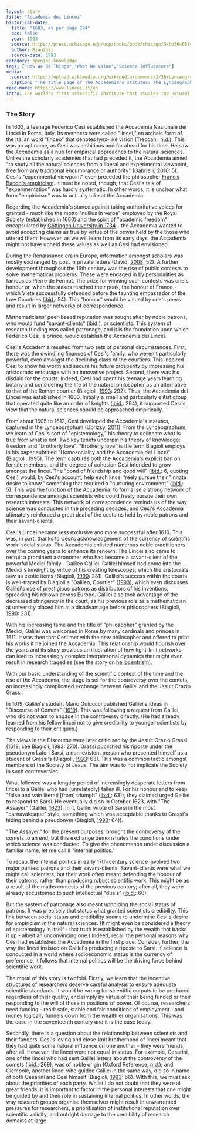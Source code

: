 ```yaml
---
layout: story
title: "Accademia dei Lincei"
historical-date:
  title: "1603, as per page 294"
  bce: false
  year: 1603
  source: https://press.uchicago.edu/ucp/books/book/chicago/G/bo3640574.html
  author: Biagioli
  source-date: 1993
category: opening-knowledge
tags: ["How We Do Things","What We Value","Science Influencers"]
media:
  source: https://upload.wikimedia.org/wikipedia/commons/3/36/Lynceographum_title_page.jpg
  caption: "The title page of the Accademia's statutes. the Lynceographum. It includes a large drawing of their logo: a lynx at the centre of a wreath that has a large crown at its top. Source: Wikimedia."
read-more: https://www.lincei.it/en
intro: The world's first scientific institute that studies the natural sciences from an experimental viewpoint is established in Rome, Italy.
---
```

### The Story
In 1603, a teenage Federico Cesi established the Accademia Nazionale dei Lincei in Rome, Italy. Its members were called "lincei," an archaic form of the Italian word "lìnceo" that denotes lynx-like vision (Treccani, [n.d.](https://www.treccani.it/vocabolario/linceo/)). This was an apt name, as Cesi was ambitious and far ahead for his time. He saw the Accademia as a hub for empirical approaches to the natural sciences. Unlike the scholarly academies that had preceded it, the Accademia aimed "to study all the natural sciences from a liberal and experimental viewpoint, free from any traditional encumbrance or authority" (Gabrielli, [2010](https://www.allea.org/wp-content/uploads/2015/09/Italy_Accademia-dei-Lincei.pdf): 5). Cesi's "experimental viewpoint" even preceded the philosopher [Francis Bacon's empiricism](https://www.tiki-toki.com/timeline/entry/1753034/A-History-of-Research-Ethics/#vars!panel=16443473!). It must be noted, though, that Cesi's talk of "experimentation" was hardly systematic. In other words, it is unclear what form "empiricism" was to actually take at the Accademia.

Regarding the Accademia's stance against taking authoritative voices for granted - much like the motto "nullius in verba" employed by the Royal Society (established in [1660](https://www.tiki-toki.com/timeline/entry/1753034/A-History-of-Research-Ethics/#vars!panel=16443519!)) and the spirit of "academic freedom" encapsulated by [Göttingen University in 1734](https://www.tiki-toki.com/timeline/entry/1753034/A-History-of-Research-Ethics/#vars!panel=16443610!) - the Accademia wanted to avoid accepting claims as true by virtue of the power held by the those who uttered them. However, as we will learn from its early days, the Accademia might not have upheld these values as well as Cesi had envisioned.

During the Renaissance era in Europe, information amongst scholars was mostly exchanged by post in private letters (David, [2008](https://doi.org/10.2202/1932-0213.1040): 52). A further development throughout the 16th century was the rise of public contests to solve mathematical problems. These were engaged in by personalities as famous as Pierre de Fermat. The prize for winning such contests was one's honour or, when the stakes reached their peak, the honour of France - which Vieté successfully defended before the taunting embassador of the Low Countries ([ibid.](https://doi.org/10.2202/1932-0213.1040): 54). This "honour" would be valued by one's peers and result in larger networks of correspondence.

Mathematicians' peer-based reputation was sought after by noble patrons, who would fund "savant-clients" ([ibid.](https://doi.org/10.2202/1932-0213.1040)), or scientists. This system of research funding was called patronage, and it is the foundation upon which Federico Cesi, a prince, would establish the Accademia dei Lincei.

Cesi's Accademia resulted from two sets of personal circumstances. First, there was the dwindling finances of Cesi's family, who weren't particularly powerful, even amongst the declining class of the courtiers. This inspired Cesi to show his worth and secure his future prosperity by impressing his aristocratic entourage with an innovative project. Second, there was his disdain for the courts. Indeed, Cesi had spent his teenage years learning botany and considering the life of the natural philosopher as an alternative to that of the Roman courtier (Biagioli, [1993](https://press.uchicago.edu/ucp/books/book/chicago/G/bo3640574.html): 292). Thus, the Accademia dei Lincei was established in 1603. Initially a small and particularly elitist group that operated quite like an order of knights ([ibid.](https://press.uchicago.edu/ucp/books/book/chicago/G/bo3640574.html): 294), it supported Cesi's view that the natural sciences should be approached empirically.

From about 1605 to 1612, Cesi developed the Accademia's statutes, captured in the Lynceographum (Ubrizsy, [2011](http://dx.doi.org/10.18352/studium.1555)). From the Lynceographum, we learn of Cesi's sort of "epistemology," his theory to delineate what is true from what is not. Two key tenets underpin his theory of knowledge: freedom and "brotherly love". "Brotherly love" is the term Biagioli employs in his paper subtitled "Homosociality and the Accademia dei Lincei" (Biagioli, [1995](https://doi.org/10.1353/con.1995.0010)). The term captures both the Accademia's explicit ban on female members, and the degree of cohesion Cesi intended to grow amongst the lincei. The "bond of friendship and good will" ([ibid.](https://doi.org/10.1353/con.1995.0010): 6, quoting Cesi) would, by Cesi's account, help each lincei freely pursue their "innate desire to know," something that required a "nurturing environment" ([ibid.](https://doi.org/10.1353/con.1995.0010): 5). This was the function of the Accademia: to formalise a strong network of correspondence amongst scientists who could freely pursue their own research interests. This network of correspondence reminds us of the way science was conducted in the preceding decades, and Cesi's Accademia ultimately reinforced a great deal of the customs held by noble patrons and their savant-clients.

Cesi's Lincei became less exclusive and more successful after 1610. This was, in part, thanks to Cesi's acknowledgement of the currency of scientific work: social status. The Accademia enlisted numerous noble practitioners over the coming years to enhance its renown. The Lincei also came to recruit a prominent astronomer who had become a savant-client of the powerful Medici family - Galileo Galilei. Galilei himself had come into the Medici's limelight by virtue of his creating telescopes, which the aristocrats saw as exotic items (Biagioli, [1990](https://www.jstor.org/stable/233685): 231). Galilei's success within the courts is well-traced by Biagioli's "Galileo, Courtier" ([1993](https://press.uchicago.edu/ucp/books/book/chicago/G/bo3640574.html)), which even discusses Galilei's use of prestigious patrons as distributors of his inventions, spreading his renown across Europe. Galilei also took advantage of the decreased stringency in the court, as his previous role as a mathematician at university placed him at a disadvantage before philosophers (Biagioli, [1990](https://www.jstor.org/stable/233685): 231).

With his increasing fame and the title of "philosopher" granted by the Medici, Galilei was welcomed in Rome by many cardinals and princes in 1611. It was then that Cesi met with the new philosopher and offered to print his works if he joined the Accademia. This relationship would flourish over the years and its story provides an illustration of how tight-knit networks can lead to increasingly complex interpersonal dynamics that might even result in research tragedies (see the story on [heliocentrism](https://www.tiki-toki.com/timeline/entry/1753034/A-History-of-Research-Ethics/#vars!panel=16443483!)).

With our basic understanding of the scientific context of the time and the rise of the Accademia, the stage is set for the controversy over the comets, an increasingly complicated exchange between Galilei and the Jesuit Orazio Grassi.

In 1619, Galilei's student Mario Guiducci published Galilei's ideas in "Discourse of Comets" ([1619](https://ou-primo.hosted.exlibrisgroup.com/permalink/f/sl6asd/NORMANLAW_ALMA21416310070002042)). This was following a request from Galilei, who did not want to engage in the controversy directly. (He had already learned from his fellow lincei not to give credibility to younger scientists by responding to their critiques.)

The views in the Discourse were later criticised by the Jesuit Orazio Grassi ([1619](https://echo.mpiwg-berlin.mpg.de/ECHOdocuView?mode=imagepath&url=/permanent/library/HG3PRU30/pageimg); see Biagioli, [1993](https://press.uchicago.edu/ucp/books/book/chicago/G/bo3640574.html): 270). Grassi published his riposte under the pseudonym Latori Sarsi, a non-existent person who presented himself as a student of Grassi's (Biagioli, [1993](https://press.uchicago.edu/ucp/books/book/chicago/G/bo3640574.html): 63). This was a common tactic amongst members of the Society of Jesus. The aim was to not implicate the Society in such controversies.

What followed was a lengthy period of increasingly desperate letters from lincei to a Galilei who had (unrelatedly) fallen ill. For his honour and to keep "false and vain literati [from] triumph" ([ibid.](https://press.uchicago.edu/ucp/books/book/chicago/G/bo3640574.html): 63)), they claimed urged Galilei to respond to Sarsi. He eventually did so in October 1623, with "The Assayer" (Galilei, [1623](https://web.stanford.edu/~jsabol/certainty/readings/Galileo-Assayer.pdf)). In it, Galilei wrote of Sarsi in the most "carnavalesque" style, something which was acceptable thanks to Grassi's hiding behind a pseudonym (Biagioli, [1993](https://press.uchicago.edu/ucp/books/book/chicago/G/bo3640574.html): 64)).

"The Assayer," for the present purposes, brought the controversy of the comets to an end, but this exchange demonstrates the conditions under which science was conducted. To give the phenomenon under discussion a familiar name, let me call it "internal politics."

To recap, the internal politics in early 17th-century science involved two major parties: patrons and their savant-clients. Savant-clients were what we might call scientists, but their work often meant defending the honour of their patrons, rather than producing robust scientific work. This might be as a result of the maths contests of the previous century; after all, they were already accustomed to such intellectual "duels" ([ibid.](https://press.uchicago.edu/ucp/books/book/chicago/G/bo3640574.html): 60).

But the system of patronage also meant upholding the social status of patrons. It was precisely that status what granted scientists credibility. This link between social status and credibility seems to undermine Cesi's desire for empiricism in the natural sciences. (It might even be considered a theory of epistemology in itself - that truth is established by the wealth that backs it up - albeit an unconvincing one.) Indeed, recall the personal reasons why Cesi had established the Accademia in the first place. Consider, further, the way the lincei insisted on Galilei's producing a riposte to Sarsi. If science is conducted in a world where socioeconomic status is the currency of preference, it follows that internal politics will be the driving force behind scientific work.

The moral of this story is twofold. Firstly, we learn that the incentive structures of researchers deserve careful analysis to ensure adequate scientific standards. It would be wrong for scientific outputs to be produced regardless of their quality, and simply by virtue of their being funded or their responding to the will of those in positions of power. Of course, researchers need funding - read: safe, stable and fair conditions of employment - and money logically funnels down from the wealthier organisations. This was the case in the seventeenth century and it is the case today.

Secondly, there is a question about the relationship between scientists and their funders. Cesi's loving and close-knit brotherhood of lincei meant that they had quite some natural influence on one another - they were friends, after all. However, the lincei were not equal in status. For example, Cesarini, one of the lincei who had sent Galilei letters about the controversy of the comets ([ibid.](https://press.uchicago.edu/ucp/books/book/chicago/G/bo3640574.html): 269), was of noble origin (Oxford Reference, [n.d.](https://www.oxfordreference.com/view/10.1093/oi/authority.20110803095559905)); and Ciempole, another lincei who guided Galilei in the same way, did so in name of both Cesarini and Cesi himself (Biagioli, [1993](https://press.uchicago.edu/ucp/books/book/chicago/G/bo3640574.html): 66). With this, we must ask about the priorities of each party. Whilst I do not doubt that they were all great friends, it is important to factor in the personal interests that one might be guided by and their role in sustaining internal politics. In other words, the way research groups organise themselves might result in unwarranted pressures for researchers, a prioritisation of institutional reputation over scientific validity, and outright damage to the credibility of research domains at large.

